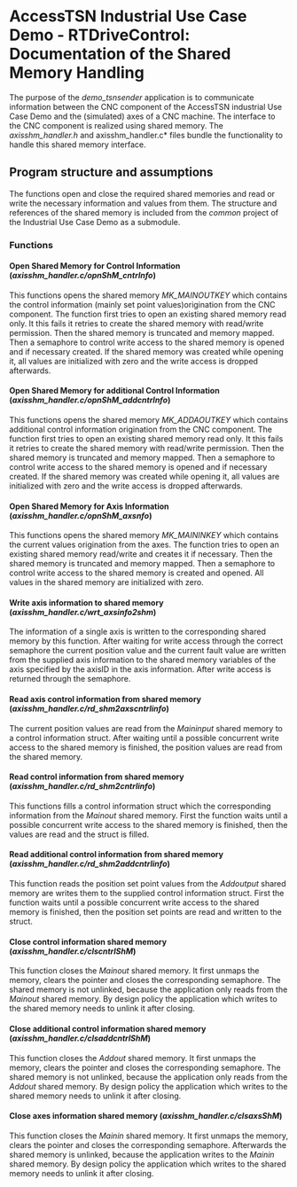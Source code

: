# AccessTSN Industrial Use Case Demo - RTDriveControl: Documentation of the Shared Memory Handling
The purpose of the *demo_tsnsender* application is to communicate information between the CNC component of the AccessTSN industrial Use Case Demo and the (simulated) axes of a CNC machine. The interface to the CNC component is realized using shared memory. The *axisshm_handler.h* and axisshm_handler.c* files bundle the functionality to handle this shared memory interface. 

## Program structure and assumptions
The functions open and close the required shared memories and read or write the necessary information and values from them. The structure and references of the shared memory is included from the *common* project of the Industrial Use Case Demo as a submodule.

### Functions

#### Open Shared Memory for Control Information (*axisshm_handler.c/opnShM_cntrlnfo*)
This functions opens the shared memory *MK_MAINOUTKEY* which contains the control information (mainly set point values)origination from the CNC component. The function first tries to open an existing shared memory read only. It this fails it retries to create the shared memory with read/write permission. Then the shared memory is truncated and memory mapped. Then a semaphore to control write access to the shared memory is opened and if necessary created. If the shared memory was created while opening it, all values are initialized with zero and the write access is dropped afterwards. 

#### Open Shared Memory for additional Control Information (*axisshm_handler.c/opnShM_addcntrlnfo*)
This functions opens the shared memory *MK_ADDAOUTKEY* which contains additional control information origination from the CNC component. The function first tries to open an existing shared memory read only. It this fails it retries to create the shared memory with read/write permission. Then the shared memory is truncated and memory mapped. Then a semaphore to control write access to the shared memory is opened and if necessary created. If the shared memory was created while opening it, all values are initialized with zero and the write access is dropped afterwards.

#### Open Shared Memory for Axis Information (*axisshm_handler.c/opnShM_axsnfo*)
This functions opens the shared memory *MK_MAININKEY* which contains the current values origination from the axes. The function tries to open an existing shared memory read/write and creates it if necessary. Then the shared memory is truncated and memory mapped. Then a semaphore to control write access to the shared memory is created and opened. All values in the shared memory are initialized with zero.

#### Write axis information to shared memory (*axisshm_handler.c/wrt_axsinfo2shm*)
The information of a single axis is written to the corresponding shared memory by this function. After waiting for write access through the correct semaphore the current position value and the current fault value are written from the supplied axis information to the shared memory variables of the axis specified by the axisID in the axis information. After write access is returned through the semaphore.

#### Read axis control information from shared memory (*axisshm_handler.c/rd_shm2axscntrlinfo*)
The current position values are read from the *Maininput* shared memory to a control information struct. After waiting until a possible concurrent write access to the shared memory is finished, the position values are read from the shared memory.

#### Read control information from shared memory (*axisshm_handler.c/rd_shm2cntrlinfo*)
This functions fills a control information struct which the corresponding information from the *Mainout* shared memory. First the function waits until a possible concurrent write access to the shared memory is finished, then the values are read and the struct is filled.

#### Read additional control information from shared memory (*axisshm_handler.c/rd_shm2addcntrlinfo*)
This function reads the position set point values from the *Addoutput* shared memory are writes them to the supplied control information struct. First the function waits until a possible concurrent write access to the shared memory is finished, then the position set points are read and written to the struct.

#### Close control information shared memory (*axisshm_handler.c/clscntrlShM*)
This function closes the *Mainout* shared memory. It first unmaps the memory, clears the pointer and closes the corresponding semaphore. The shared memory is not unlinked, because the application only reads from the *Mainout* shared memory. By design policy the application which writes to the shared memory needs to unlink it after closing.

#### Close additional control information shared memory (*axisshm_handler.c/clsaddcntrlShM*)
This function closes the *Addout* shared memory. It first unmaps the memory, clears the pointer and closes the corresponding semaphore. The shared memory is not unlinked, because the application only reads from the *Addout* shared memory. By design policy the application which writes to the shared memory needs to unlink it after closing.

#### Close axes information shared memory (*axisshm_handler.c/clsaxsShM*)
This function closes the *Mainin* shared memory. It first unmaps the memory, clears the pointer and closes the corresponding semaphore. Afterwards the shared memory is unlinked, because the application writes to the *Mainin* shared memory. By design policy the application which writes to the shared memory needs to unlink it after closing.


